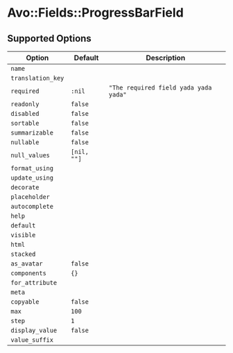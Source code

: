 # Avo::Fields::ProgressBarField

## Supported Options

| Option | Default | Description |
|--------|---|---|
| `name` |  |  |
| `translation_key` |  |  |
| `required` | `:nil` | `"The required field yada yada yada"` |
| `readonly` | `false` |  |
| `disabled` | `false` |  |
| `sortable` | `false` |  |
| `summarizable` | `false` |  |
| `nullable` | `false` |  |
| `null_values` | `[nil, ""]` |  |
| `format_using` |  |  |
| `update_using` |  |  |
| `decorate` |  |  |
| `placeholder` |  |  |
| `autocomplete` |  |  |
| `help` |  |  |
| `default` |  |  |
| `visible` |  |  |
| `html` |  |  |
| `stacked` |  |  |
| `as_avatar` | `false` |  |
| `components` | `{}` |  |
| `for_attribute` |  |  |
| `meta` |  |  |
| `copyable` | `false` |  |
| `max` | `100` |  |
| `step` | `1` |  |
| `display_value` | `false` |  |
| `value_suffix` |  |  |

